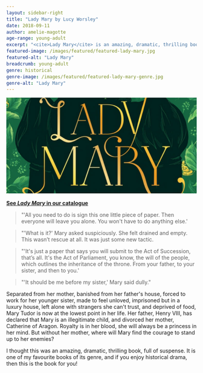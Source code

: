 ```yaml
---
layout: sidebar-right
title: "Lady Mary by Lucy Worsley"
date: 2018-09-11
author: amelie-magotte
age-range: young-adult
excerpt: "<cite>Lady Mary</cite> is an amazing, dramatic, thrilling book, full of suspense."
featured-image: /images/featured/featured-lady-mary.jpg
featured-alt: "Lady Mary"
breadcrumb: young-adult
genre: historical
genre-image: /images/featured/featured-lady-mary-genre.jpg
genre-alt: "Lady Mary"
---
```


![Lady Mary](/images/featured/featured-lady-mary.jpg)

**[See <cite>Lady Mary</cite> in our catalogue](https://suffolk.spydus.co.uk/cgi-bin/spydus.exe/ENQ/OPAC/BIBENQ?BRN=2351352)**

> "'All you need to do is sign this one little piece of paper. Then everyone will leave you alone. You won't have to do anything else.'

> "'What is it?' Mary asked suspiciously. She felt drained and empty. This wasn’t rescue at all. It was just some new tactic.

> "'It's just a paper that says you will submit to the Act of Succession, that’s all. It's the Act of Parliament, you know, the will of the people, which outlines the inheritance of the throne. From your father, to your sister, and then to you.'

> "'It should be me before my sister,' Mary said dully."

Separated from her mother, banished from her father's house, forced to work for her younger sister, made to feel unloved, imprisoned but in a luxury house, left alone with strangers she can't trust, and deprived of food, Mary Tudor is now at the lowest point in her life. Her father, Henry VIII, has declared that Mary is an illegitimate child, and divorced her mother, Catherine of Aragon. Royalty is in her blood, she will always be a princess in her mind. But without her mother, where will Mary find the courage to stand up to her enemies?

I thought this was an amazing, dramatic, thrilling book, full of suspense. It is one of my favourite books of its genre, and if you enjoy historical drama, then this is the book for you!
